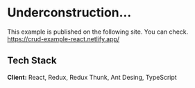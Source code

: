 # Underconstruction...


This example is published on the following site. You can check.
https://crud-example-react.netlify.app/


## Tech Stack

**Client:** React, Redux, Redux Thunk, Ant Desing, TypeScript
